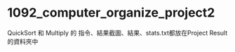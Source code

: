 # 1092_computer_organize_project2

QuickSort 和 Multiply 的 指令、結果截圖、結果、stats.txt都放在Project Result的資料夾中
